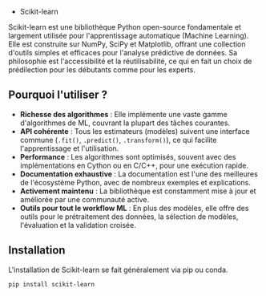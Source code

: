 - Scikit-learn

Scikit-learn est une bibliothèque Python open-source fondamentale et largement utilisée pour l'apprentissage automatique (Machine Learning). Elle est construite sur NumPy, SciPy et Matplotlib, offrant une collection d'outils simples et efficaces pour l'analyse prédictive de données. Sa philosophie est l'accessibilité et la réutilisabilité, ce qui en fait un choix de prédilection pour les débutants comme pour les experts.

## Pourquoi l'utiliser ?

- **Richesse des algorithmes** : Elle implémente une vaste gamme d'algorithmes de ML, couvrant la plupart des tâches courantes.
- **API cohérente** : Tous les estimateurs (modèles) suivent une interface commune (`.fit()`, `.predict()`, `.transform()`), ce qui facilite l'apprentissage et l'utilisation.
- **Performance** : Les algorithmes sont optimisés, souvent avec des implémentations en Cython ou en C/C++, pour une exécution rapide.
- **Documentation exhaustive** : La documentation est l'une des meilleures de l'écosystème Python, avec de nombreux exemples et explications.
- **Activement maintenu** : La bibliothèque est constamment mise à jour et améliorée par une communauté active.
- **Outils pour tout le workflow ML** : En plus des modèles, elle offre des outils pour le prétraitement des données, la sélection de modèles, l'évaluation et la validation croisée.

## Installation

L'installation de Scikit-learn se fait généralement via pip ou conda.

```bash
pip install scikit-learn

